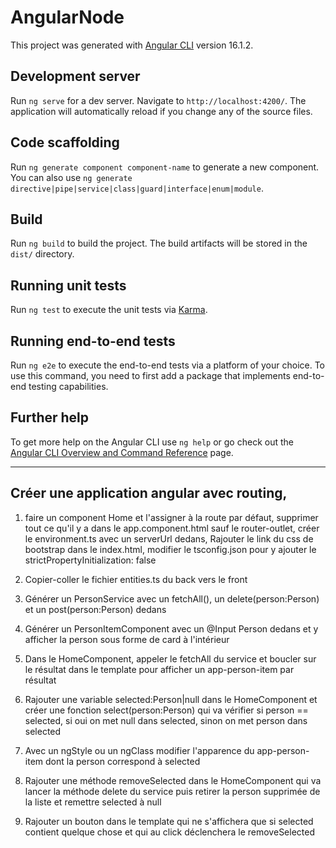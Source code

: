 # AngularNode

This project was generated with [Angular CLI](https://github.com/angular/angular-cli) version 16.1.2.

## Development server

Run `ng serve` for a dev server. Navigate to `http://localhost:4200/`. The application will automatically reload if you change any of the source files.

## Code scaffolding

Run `ng generate component component-name` to generate a new component. You can also use `ng generate directive|pipe|service|class|guard|interface|enum|module`.

## Build

Run `ng build` to build the project. The build artifacts will be stored in the `dist/` directory.

## Running unit tests

Run `ng test` to execute the unit tests via [Karma](https://karma-runner.github.io).

## Running end-to-end tests

Run `ng e2e` to execute the end-to-end tests via a platform of your choice. To use this command, you need to first add a package that implements end-to-end testing capabilities.

## Further help

To get more help on the Angular CLI use `ng help` or go check out the [Angular CLI Overview and Command Reference](https://angular.io/cli) page.

_______________________________________
## Créer une application angular avec routing,
1. faire un component Home et l'assigner à la route par défaut, supprimer tout ce qu'il y a dans le app.component.html sauf le router-outlet, créer le environment.ts avec un serverUrl dedans, Rajouter le link du css de bootstrap dans le index.html, modifier le tsconfig.json pour y ajouter le strictPropertyInitialization: false
	
2. Copier-coller le fichier entities.ts du back vers le front
	
3. Générer un PersonService avec un fetchAll(), un delete(person:Person) et un post(person:Person)  dedans
	
4. Générer un PersonItemComponent avec un @Input Person dedans et y afficher la person sous forme de card à l'intérieur
	
5. Dans le HomeComponent, appeler le fetchAll du service et boucler sur le résultat dans le template pour afficher un app-person-item par résultat
	
6. Rajouter une variable selected:Person|null  dans le HomeComponent et créer une fonction select(person:Person) qui va vérifier si person == selected, si oui on met null dans selected, sinon on met person dans selected
	
7. Avec un ngStyle ou un ngClass modifier l'apparence du app-person-item dont la person correspond à selected
	
8. Rajouter une méthode removeSelected dans le HomeComponent qui va lancer la méthode delete du service puis retirer la person supprimée de la liste et remettre selected à null
	
9. Rajouter un bouton dans le template qui ne s'affichera que si selected contient quelque chose et qui au click déclenchera le removeSelected
